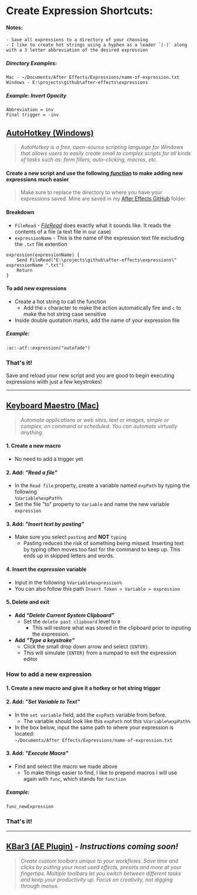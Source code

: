 # Create Expression Shortcuts:

#### Notes:
	- Save all expressions to a directory of your choosing
	- I like to create hot strings using a hyphen as a leader `(-)` along with a 3 letter abbreviation of the desired expression

##### Directory Examples:

`Mac - ~/Documents/After Effects/Expressions/name-of-expression.txt`
<br>
`Windows - E:\projects\github\after-effects\expressions`

##### Example: Invert Opacity

`Abbreviation = inv`<br>`Final trigger = -inv`

## [AutoHotkey (Windows)](https://www.autohotkey.com/)

>*AutoHotkey is a free, open-source scripting language for Windows that allows users to easily create small to complex scripts for all kinds of tasks such as: form fillers, auto-clicking, macros, etc.*

#### Create a new script and use the following *[function](https://www.autohotkey.com/docs/v2/Functions.htm)* to make adding new expressions much easier
> Make sure to replace the directory to where you have your expressions saved. Mine are saved in my [After Effects GitHub](https://github.com/wnnamj/after-effects/tree/main/expressions) folder

#### Breakdown

- `FileRead` - *[FileRead](https://www.autohotkey.com/docs/v2/lib/FileRead.htm)* does exactly what it sounds like. It reads the contents of a file (a text file in our case)
- `expressionName` - This is the name of the expression text file excluding the `.txt` file extention

```
expression(expressionName) {
	Send FileRead("E:\projects\github\after-effects\expressions\" expressionName ".txt")
	Return
}
```

#### To add new expressions

- Create a hot string to call the function
	- Add the `x` character to make the action automatically fire and `c` to make the hot string case sensitive
- Inside double quotation marks, add the name of your expression file

##### Example:

```
:xc:-atf::expression("autofade")
```

### That's it!

Save and reload your new script and you are good to begin executing expressions wiith just a few keystrokes!

---

## [Keyboard Maestro (Mac)](https://www.keyboardmaestro.com/main/)

>*Automate applications or web sites, text or images, simple or complex, on command or scheduled. You can automate virtually anything.*


#### 1. Create a new macro

- No need to add a trigger yet

#### 2. Add: *"Read a file"*

- In the `Read file` property, create a variable named `expPath` by typing the following<br>`%Variable%expPath%`
- Set the file "to" property to  `Variable` and name the new variable `expression`

#### 3. Add: *"Insert text by pasting"*

- Make sure you select `pasting` and **NOT** `typing`
    - Pasting reduces the risk of something being missed. Inserting text by typing often moves too fast for the command to keep up. This ends up in skipped letters and words.

#### 4. Insert the *expression* variable

- Input in the following `%Variable%expression%`
- You can also follow this path `Insert Token > Variable > expression`

#### 5. Delete and exit
- **Add *"Delete Current System Clipboard"***
	- Set the `delete past clipboard` level to `0`
		- This will restore what was stored in the clipboard prior to inputing the expression.
- **Add *"Type a keystroke"***
	- Click the small drop down arrow and select `{ENTER}`.
	- This will simulate `{ENTER}` from a numpad to exit the expression editor

### How to add a new expression

#### 1. Create a new macro and give it a hotkey or hot string trigger

#### 2. Add: *"Set Variable to Text"*

- In the `set variable` field, add the `expPath` variable from before.
	- The variable should look like this `expPath` not this `%Variable%expPath%`
- In the box below,  input the same path to where your expression is located: <br> `~/Documents/After Effects/Expressions/name-of-expression.txt`

#### 3. Add: *"Execute Macro"*
- Find and select the macro we made above
	- To make things easier to find, I like to prepend macros I will use again with `func`, which stands for `function`

##### Example:

`func_newExpression`

### That's it!

---

## [KBar3 (AE Plugin)](https://aescripts.com/kbar/) - *Instructions coming soon!*

>*Create custom toolbars unique to your workflows. Save time and clicks by putting your most used effects, presets and more at your fingertips. Multiple toolbars let you switch between different tasks and keep your productivity up. Focus on creativity, not digging through menus.*
